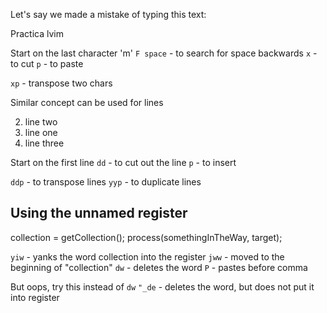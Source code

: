 Let's say we made a mistake of typing this text:

Practica lvim

Start on the last character 'm'
`F space` - to search for space backwards
`x` - to cut
`p` - to paste

`xp` - transpose two chars

Similar concept can be used for lines

2) line two
1) line one
3) line three

Start on the first line
`dd` - to cut out the line
`p` - to insert

`ddp` - to transpose lines
`yyp` - to duplicate lines

## Using the unnamed register

collection = getCollection();
process(somethingInTheWay, target);

`yiw` - yanks the word collection into the register
`jww` - moved to the beginning of "collection"
`dw` - deletes the word
`P` - pastes before comma

But oops, try this instead of `dw`
`"_de` - deletes the word, but does not put it into register
